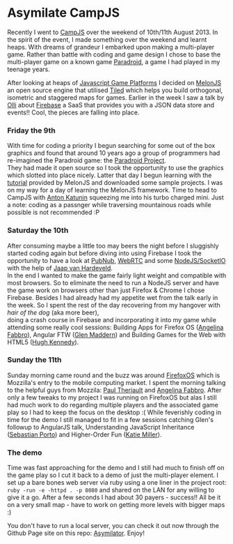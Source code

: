 Asymilate CampJS
===

Recently I went to [CampJS](http://campjs.com/) over the weekend of 10th/11th August 2013. In the spirit of the event, I made 
something over the weekend and learnt heaps.  With dreams of grandeur I embarked upon making a multi-player game.  Rather 
than battle with coding and game design I chose to base the multi-player game on a known game [Paradroid](http://en.wikipedia.org/wiki/Paradroid), 
a game I had played in my teenage years.    
  
After looking at heaps of [Javascript Game Platforms](http://www.designyourway.net/blog/resources/javascript-html5-game-engines-libraries-51-examples/)
I decided on [MelonJS](http://melonjs.org/) an open source engine that utilised [Tiled](http://www.mapeditor.org/) which
helps you build orthogonal, isometric and staggered maps for games.  Earlier in the week I saw a talk by [Olli](https://twitter.com/dev_doctor) about 
[Firebase](https://www.firebase.com/) a SaaS that provides you with a JSON data store and events!! Cool, the pieces 
are falling into place.

### Friday the 9th

With time for coding a priority I begun searching for some out of the box graphics and found that 
around 10 years ago a group of programmers had re-imagined the Paradroid game: the [Paradroid Project](http://paradroid.ovine.net/index.php).  
They had made it open source so I took the opportunity to use the graphics which slotted into place nicely.  Latter that 
day I begun learning with the [tutorial](http://melonjs.github.io/tutorial/) provided by MelonJS and downloaded 
some sample projects.  I was on my way for a day of learning the MelonJS framework.  Time to head to CampJS with 
[Anton Katunin](https://twitter.com/antulik) squeezing me into his turbo charged mini.  Just a note: coding as a passnger 
while traversing mountainous roads while possible is not recommended :P

### Saturday the 10th

After consuming maybe a little too may beers the night before I sluggishly started coding again but before diving into using 
Firebase I took the opportunity to have a look at [PubNub](http://www.pubnub.com/blog/lightweight-multiplayer-html5-games-with-pubnub-and-melonjs/), [WebRTC](http://www.webrtc.org/) and 
some [NodeJS/SocketIO](http://buildnewgames.com/real-time-multiplayer/) with the help of [Jaap van Hardeveld](https://twitter.com/JaapRood).    
In the end I wanted to make the game fairly light weight and compatible with most browsers.  So to eliminate the need 
to run a NodeJS server and have the game work on browsers other than just Firefox & Chrome I chose Firebase.  Besides 
I had already had my appetite wet from the talk early in the week.  So I spent the rest of the day recovering from my hangover with _hair of the dog_ (aka more beer),  
doing a crash course in Firebase and incorporating it into my game while attending some really cool sessions: Building Apps for Firefox OS ([Angelina Fabbro](https://twitter.com/angelinamagnum)), 
Angular FTW ([Glen Maddern](https://twitter.com/glenmaddern)) and Building Games for the Web with HTML5 ([Hugh Kennedy](https://twitter.com/hughskennedy)).  
    
### Sunday the 11th

Sunday morning came round and the buzz was around [FirefoxOS](http://www.mozilla.org/en-US/firefox/os/) which is Mozzilla's 
entry to the mobile computing market.  I spent the morning talking to the helpful guys from Mozzila: [Paul Theriault](https://twitter.com/creativemisuse) 
and [Angelina Fabbro](https://twitter.com/angelinamagnum).  After only a few tweaks to my project I was running on FirefoxOS 
but alas I still had much work to do regarding multiple players and the associated game play so I had to keep the focus on the desktop :( 
While feverishly coding in time for the demo I still managed to fit in a few sessions catching Glen's followup to AngularJS talk, Understanding JavaScript 
Inheritance ([Sebastian Porto](https://twitter.com/sebasporto)) and Higher-Order Fun ([Katie Miller](https://twitter.com/codemiller)).  

### The demo
Time was fast approaching for the demo and I still had much to finish off on the game play so I cut it back to a demo of
just the multi-player element.  I set up a bare bones web server via ruby using a one liner in the project root: `ruby -run -e -httpd . -p 8080` and 
shared on the LAN for any willing to give it a go.  After a few seconds I had about 30 payers - success!!  All be it on a very small map - have to
work on getting more levels with bigger maps :)

You don't have to run a local server, you can check it out now through the Github Page site on this repo: [Asymilator](http://michael-harrison.github.io/asymilator/). Enjoy!
